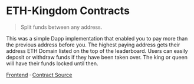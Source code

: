 # ETH-Kingdom Contracts

> Split funds between any address.

This was a simple Dapp implementation that enabled you to pay more than the previous address before you. The highest paying address gets their address ETH Domain listed on the top of the leaderboard. Users can easily deposit or withdraw funds if they have been taken over. The king or queen will have their funds locked until then.

[Frontend](https://github.com/wdphan/eth-kingdom) · [Contract Source](src/src/eth-kingdom.sol)

